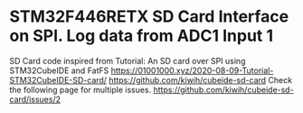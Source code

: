 # STM32F446RETX SD Card Interface on SPI. Log data from ADC1 Input 1 
SD Card code inspired from Tutorial: An SD card over SPI using STM32CubeIDE and FatFS 
https://01001000.xyz/2020-08-09-Tutorial-STM32CubeIDE-SD-card/
https://github.com/kiwih/cubeide-sd-card
Check the following page for multiple issues. 
https://github.com/kiwih/cubeide-sd-card/issues/2

